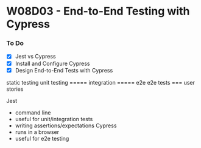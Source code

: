 # W08D03 - End-to-End Testing with Cypress

### To Do
- [x] Jest vs Cypress
- [x] Install and Configure Cypress
- [x] Design End-to-End Tests with Cypress

static testing
unit testing ===== integration ===== e2e
e2e tests === user stories

Jest
  * command line
  * useful for unit/integration tests
  * writing assertions/expectations
Cypress
  * runs in a browser
  * useful for e2e testing
